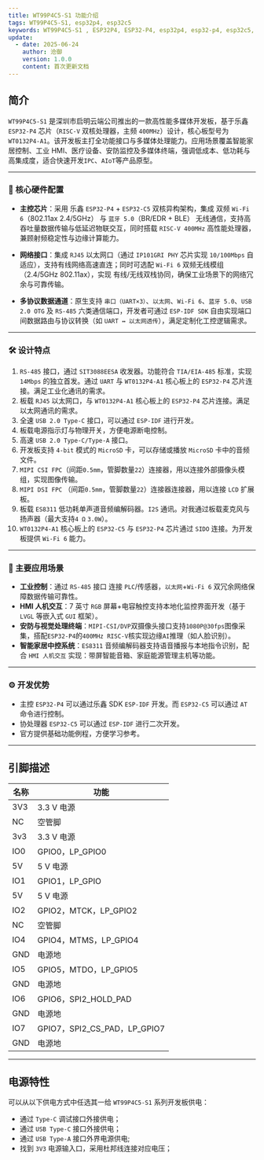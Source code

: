 ```yaml
---
title: WT99P4C5-S1 功能介绍
tags: WT99P4C5-S1, esp32p4, esp32c5
keywords: WT99P4C5-S1 , ESP32P4, ESP32-P4, esp32p4, esp32-p4, esp32c5, ESP32C5, esp32-c5, ESP32-C5
update:
  - date: 2025-06-24
    author: 沧御
    version: 1.0.0
    content: 首次更新文档
---
```



## 简介

`WT99P4C5-S1` 是深圳市启明云端公司推出的一款高性能多媒体开发板，基于乐鑫 `ESP32-P4` 芯片（`RISC-V` 双核处理器，主频 `400MHz`）设计，核心板型号为 `WT0132P4-A1`。该开发板主打全功能接口与多媒体处理能力。应用场景覆盖智能家居控制、工业 HMI、医疗设备、安防监控及多媒体终端，强调低成本、低功耗与高集成度，适合快速开发`IPC`、`AIoT`等产品原型。

---

### 🔧 核心硬件配置

- **主控芯片**：采用 乐鑫 `ESP32-P4` + `ESP32-C5` 双核异构架构，集成 双频 `Wi-Fi 6`（802.11ax 2.4/5GHz） 与 `蓝牙 5.0`（BR/EDR + BLE） 无线通信，支持高吞吐量数据传输与低延迟物联交互，同时搭载 `RISC-V 400MHz` 高性能处理器，兼顾射频稳定性与边缘计算能力。

- **网络接口**：集成 `RJ45` 以太网口（通过 `IP101GRI PHY` 芯片实现 `10/100Mbps` 自适应），支持有线网络高速直连；同时可选配 `Wi-Fi 6` 双频无线模组（2.4/5GHz 802.11ax），实现 有线/无线双栈协同，确保工业场景下的网络冗余与可靠传输。

- **多协议数据通道**：原生支持 `串口（UART×3）`、`以太网`、`Wi-Fi 6`、`蓝牙 5.0`、`USB 2.0 OTG` 及 `RS-485` 六类通信端口，开发者可通过 `ESP-IDF SDK` 自由实现端口间数据路由与协议转换（如 `UART ↔ 以太网透传`），满足定制化工控逻辑需求。

---

### 🛠️ 设计特点

1. `RS-485` 接口，通过 `SIT3088EESA` 收发器。功能符合 `TIA/EIA-485` 标准，实现 `14Mbps` 的独立首发。通过 `UART` 与 `WT0132P4-A1` 核心板上的 `ESP32-P4` 芯片连接。满足工业化通讯的需求。
2. 板载 `RJ45` 以太网口，与 `WT0132P4-A1` 核心板上的 `ESP32-P4` 芯片连接。满足以太网通讯的需求。
3. 全速 `USB 2.0 Type-C` 接口，可以通过 `ESP-IDF` 进行开发。
4. 板载电源指示灯与物理开关，方便电源断电控制。
5. 高速 `USB 2.0 Type-C/Type-A` 接口。
6. 开发板支持 `4-bit` 模式的 `MicroSD` 卡，可以存储或播放 `MicroSD` 卡中的音频文件。
7. `MIPI CSI FPC`（间距`0.5mm`，管脚数量`22`）连接器，用以连接外部摄像头模组，实现图像传输。
8. `MIPI DSI FPC` （间距`0.5mm`，管脚数量`22`）连接器连接器，用以连接 `LCD` 扩展板。
9. 板载 `ES8311` 低功耗单声道音频编解码器。`I2S` 通讯。对我通过板载麦克风与扬声器（最大支持`4 Ω` `3.0W`）。
10. `WT0132P4-A1` 核心板上的 `ESP32-C5` 与 `ESP32-P4` 芯片通过 `SIDO` 连接。为开发板提供 `Wi-Fi 6` 能力。

---

### 📡 主要应用场景

- **工业控制**：通过 `RS-485` 接口 连接 `PLC`/传感器，`以太网`+`Wi-Fi 6` 双冗余网络保障数据传输可靠性。
- **HMI 人机交互**：7 英寸 `RGB` 屏幕+电容触控支持本地化监控界面开发（基于 `LVGL` 等嵌入式 `GUI` 框架）。
- **安防与视觉处理终端**：`MIPI-CSI/DVP`双摄像头接口支持`1080P@30fps`图像采集，搭配`ESP32-P4`的`400MHz RISC-V`核实现边缘`AI`推理（如人脸识别）。
- **智能家居中控系统**：`ES8311` 音频编解码器支持语音播报与本地指令识别，配合 `HMI 人机交互` 实现：带屏智能音箱、家庭能源管理主机等功能。

---

### ⚙️ 开发优势

- 主控 `ESP32-P4` 可以通过乐鑫 SDK `ESP-IDF` 开发。而 `ESP32-C5` 可以通过 `AT` 命令进行控制。
- 协处理器 `ESP32-C5` 可以通过 `ESP-IDF` 进行二次开发。
- 官方提供基础功能例程，方便学习参考。

---

## 引脚描述

| 名称 | 功能                         |
| ---- | ---------------------------- |
| 3V3  | 3.3 V 电源                   |
| NC   | 空管脚                       |
| 3v3  | 3.3 V 电源                   |
| IO0  | GPIO0，LP_GPIO0              |
| 5V   | 5 V 电源                     |
| IO1  | GPIO1，LP_GPIO               |
| 5V   | 5 V 电源                     |
| IO2  | GPIO2，MTCK，LP_GPIO2        |
| NC   | 空管脚                       |
| IO4  | GPIO4，MTMS，LP_GPIO4        |
| GND  | 电源地                       |
| IO5  | GPIO5，MTDO，LP_GPIO5        |
| GND  | 电源地                       |
| IO6  | GPIO6，SPI2_HOLD_PAD         |
| GND  | 电源地                       |
| IO7  | GPIO7，SPI2_CS_PAD，LP_GPIO7 |
| GND  | 电源地                       |

---

## 电源特性

可以从以下供电方式中任选其一给 `WT99P4C5-S1` 系列开发板供电：
- 通过 `Type-C` 调试接口外接供电；
- 通过 `USB Type-C` 接口外接供电；
- 通过 `USB Type-A` 接口外界电源供电;
- 找到 `3V3` 电源输入口，采用杜邦线连接对应电压；
